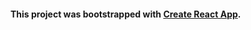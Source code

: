 #### This project was bootstrapped with [Create React App](https://github.com/facebook/create-react-app).
